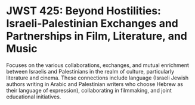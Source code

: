# JWST 425: Beyond Hostilities: Israeli-Palestinian Exchanges and Partnerships in Film, Literature, and Music

Focuses on the various collaborations, exchanges, and mutual enrichment between Israelis and Palestinians in the realm of culture, particularly literature and cinema. These connections include language (Israeli Jewish authors writing in Arabic and Palestinian writers who choose Hebrew as their language of expression), collaborating in filmmaking, and joint educational initiatives.